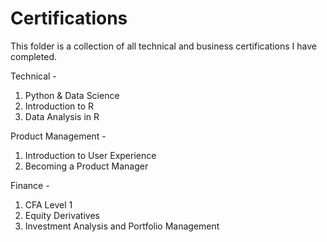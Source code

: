 # Certifications
This folder is a collection of all technical and business certifications I have completed.

Technical -

1. Python & Data Science
1. Introduction to R
1. Data Analysis in R

Product Management -
1. Introduction to User Experience
1. Becoming a Product Manager

Finance -
1. CFA Level 1
1. Equity Derivatives 
1. Investment Analysis and Portfolio Management

